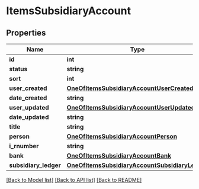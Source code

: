 # ItemsSubsidiaryAccount

## Properties
Name | Type | Description | Notes
------------ | ------------- | ------------- | -------------
**id** | **int** |  | [optional] 
**status** | **string** |  | [optional] 
**sort** | **int** |  | [optional] 
**user_created** | [**OneOfItemsSubsidiaryAccountUserCreated**](OneOfItemsSubsidiaryAccountUserCreated.md) |  | [optional] 
**date_created** | **string** |  | [optional] 
**user_updated** | [**OneOfItemsSubsidiaryAccountUserUpdated**](OneOfItemsSubsidiaryAccountUserUpdated.md) |  | [optional] 
**date_updated** | **string** |  | [optional] 
**title** | **string** |  | [optional] 
**person** | [**OneOfItemsSubsidiaryAccountPerson**](OneOfItemsSubsidiaryAccountPerson.md) |  | [optional] 
**i_rnumber** | **string** |  | [optional] 
**bank** | [**OneOfItemsSubsidiaryAccountBank**](OneOfItemsSubsidiaryAccountBank.md) |  | [optional] 
**subsidiary_ledger** | [**OneOfItemsSubsidiaryAccountSubsidiaryLedger**](OneOfItemsSubsidiaryAccountSubsidiaryLedger.md) |  | [optional] 

[[Back to Model list]](../../README.md#documentation-for-models) [[Back to API list]](../../README.md#documentation-for-api-endpoints) [[Back to README]](../../README.md)

